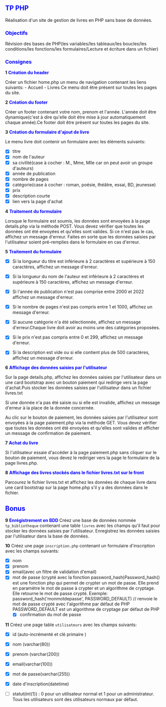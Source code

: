## <span style="color:blue;font-weight:bold">TP PHP</span>
Réalisation d'un site de gestion de livres en PHP sans base de données.

### <span style="color:blue;font-weight:bold">Objectifs  </span>
Révision des bases de PHP(les variables/les tableaux/les boucles/les conditions/les fonctions/les formulaires/Lecture et écriture dans un fichier)

### <span style="color:blue;font-weight:bold">Consignes  </span>

**1** <span style="color:blue;font-weight:bold">Création du header  </span> 

Créer un fichier home.php un menu de navigation contenant les liens suivants:
    - Accueil
    - Livres
Ce menu doit être présent sur toutes les pages du site.

**2** <span style="color:blue;font-weight:bold">Création du footer  </span>

Créer un footer contenant votre nom, prenom et l'année. L'année doit être dynamique(c'est à dire qu'elle doit être mise à jour automatiquement chaque année).Ce footer doit être présent sur toutes les pages du site.

**3** <span style="color:blue;font-weight:bold">Création du formulaire d'ajout de livre  </span> 

Le menu livre doit contenir un formulaire avec les éléments suivants:
- [x] titre
- [x] nom de l'auteur
- [x] sa civilité(case à cocher : M., Mme, Mlle car on peut avoir un groupe d'auteurs)
- [x] année de publication
- [x] nombre de pages
- [x] catégorie(case à cocher : roman, poésie, théâtre, essai, BD, jeunesse)
- [x] prix
- [x] description courte
- [x] lien vers la page d'achat

**4** <span style="color:blue;font-weight:bold">Traitement du formulaire  </span>

Lorsque le formulaire est soumis, les données sont envoyées à la page details.php via la méthode POST. Vous devez vérifier que toutes les données ont été envoyées et qu'elles sont valides. Si ce n'est pas le cas, affichez un message d'erreur.
Faites en sorte que les données saisies par l'utilisateur soient pré-remplies dans le formulaire en cas d'erreur.

**5** <span style="color:blue;font-weight:bold">Traitement du formulaire  </span>

- [x] Si la longueur du titre est inférieure à 2 caractères et supérieure à 150 caractères, affichez un message d'erreur.
- [x] Si la longueur du nom de l'auteur est inférieure à 2 caractères et supérieure à 150 caractères, affichez un message d'erreur.
- [x] Si l'année de publication n'est pas comprise entre 2000 et 2022 affichez un message d'erreur.
- [x] Si le nombre de pages n'est pas compris entre 1 et 1000, affichez un message d'erreur.
- [x] Si aucune catégorie n'a été sélectionnée, affichez un message d'erreur.Chaque livre doit avoir au moins une des catégories proposées.
- [x] Si le prix n'est pas compris entre 0 et 299, affichez un message d'erreur.
- [x] Si la description est vide ou si elle contient plus de 500 caractères, affichez un message d'erreur.


**6** <span style="color:blue;font-weight:bold">Affichage des données saisies par l'utilisateur  </span>

Sur la page details.php, affichez les données saisies par l'utilisateur dans un une card bootstrap avec un bouton paiement qui redirige vers la page d'achat.Puis stocker les données saisies par l'utilisateur dans un fichier livres.txt

Si une donnée n'a pas été saisie ou si elle est invalide, affichez un message d'erreur à la place de la donnée concernée.

Au clic sur le bouton de paiement, les données saisies par l'utilisateur sont envoyées à la page paiement.php via la méthode GET. Vous devez vérifier que toutes les données ont été envoyées et qu'elles sont valides et afficher un message de confirmation de paiement.

**7** <span style="color:blue;font-weight:bold">Achat du livre  </span>

Si l'utilisateur essaie d'accéder à la page paiement.php sans cliquer sur le bouton de paiement, vous devez le rediriger vers la page le formulaire de la page livres.php.

**8** <span style="color:blue;font-weight:bold">Affichage des livres stockés dans le fichier livres.txt sur le front  </span>

Parcourez le fichier livres.txt et affichez les données de chaque livre dans une card bootstrap sur la page home.php s'il y a des données dans le fichier.



## <span style="color:blue;font-weight:bold">Bonus </span>

**9** <span style="color:blue;font-weight:bold">Enrégistrement en BDD </span>
Créez une base de données nommée `tp_bibliotheque` contenant une table `livres` avec les champs qu'il faut pour stocker les données saisies par l'utilisateur. Enregistrez les données saisies par l'utilisateur dans la base de données.

**10** Créez une page `inscription.php` contenant un formulaire d'inscription avec les champs suivants:
  - [x] nom
  - [x] prenom
  - [x] email(avec un filtre de validation d'email)
  - [x] mot de passe (crypté avec la fonction password_hash)Password_hash() est une fonction php qui permet de crypter un mot de passe. Elle prend en paramètre le mot de passe à crypter et un algorithme de cryptage. Elle retourne le mot de passe crypté.
    Exemple: password_hash('monmotdepasse', PASSWORD_DEFAULT) // renvoie le mot de passe crypté avec l'algorithme par défaut de PHP
    PASSWORD_DEFAULT est un algorithme de cryptage par défaut de PHP
    - [x] confirmation du mot de passe

**11** Créez une page table `utilisateurs` avec les champs suivants:
  - [x] id (auto-incrémenté et clé primaire )
  - [x] nom (varchar(80))
  - [x] prenom (varchar(200))
  - [x] email(varchar(100))
  - [x] mot de passe(varchar(255))
  - [x] date d'inscription(datetime)
  - [ ] statut(int(1)) : 0 pour un utilisateur normal et 1 pour un administrateur. Tous les utilisateurs sont des utilisateurs normaux par défaut.
  
